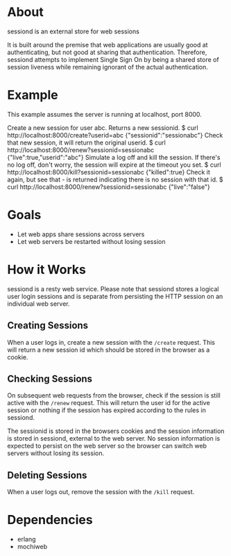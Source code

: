 # About
sessiond is an external store for web sessions

It is built around the premise that web applications are usually good at
authenticating, but not good at sharing that authentication.  Therefore,
sessiond attempts to implement Single Sign On by being a shared store of
session liveness while remaining ignorant of the actual authentication.

# Example
This example assumes the server is running at localhost, port 8000.

Create a new session for user abc.  Returns a new sessionid.
    $ curl http://localhost:8000/create?userid=abc
    {"sessionid":"sessionabc"}
Check that new session, it will return the original userid.
    $ curl http://localhost:8000/renew?sessionid=sessionabc
    {"live":true,"userid":"abc"}
Simulate a log off and kill the session.  If there's no log off, don't worry, the session will expire at the timeout you set.
    $ curl http://localhost:8000/kill?sessionid=sessionabc
    {"killed":true}
Check it again, but see that - is returned indicating there is no session with that id.
    $ curl http://localhost:8000/renew?sessionid=sessionabc
    {"live":"false"}

# Goals
 * Let web apps share sessions across servers
 * Let web servers be restarted without losing session

# How it Works
sessiond is a resty web service.  Please note that sessiond stores a logical
user login sessions and is separate from persisting the HTTP session on an
individual web server.

## Creating Sessions
When a user logs in, create a new session with the `/create` request.
This will return a new session id which should be stored in the browser as a
cookie.

## Checking Sessions
On subsequent web requests from the browser, check if the session is still
active with the `/renew` request.  This will return the user id for the
active session or nothing if the session has expired according to the rules in
sessiond.

The sessionid is stored in the browsers cookies and the session information
is stored in sessiond, external to the web server.  No session information is
expected to persist on the web server so the browser can switch web servers
without losing its session.

## Deleting Sessions
When a user logs out, remove the session with the `/kill` request.

# Dependencies
 * erlang
 * mochiweb

